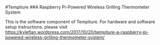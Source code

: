#Tempiture
##A Raspberry Pi-Powered Wireless Grilling Thermometer System

This is the software component of Tempiture. For hardware and software setup instructions, please visit https://kyleflan.wordpress.com/2017/10/20/tempiture-a-raspberry-pi-powered-wireless-grilling-thermometer-system/
